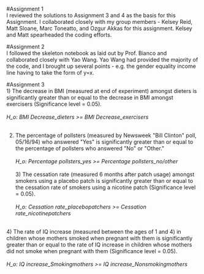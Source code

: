 #Assignment 1
<br>I reviewed the solutions to Assignment 3 and 4 as the basis for this Assignment.  I collaborated closely with my group members - Kelsey Reid, Matt Sloane, Marc Toneatto, and Ozgur Akkas for this assignment.  Kelsey and Matt spearheaded the coding efforts.

#Assignment 2
<br>I followed the skeleton notebook as laid out by Prof. Bianco and collaborated closely with Yao Wang.  Yao Wang had provided the majority of the code, and I brought up several points - e.g. the gender equality income line having to take the form of y=x.<br>

#Assignment 3
<br>1) The decrease in BMI (measured at end of experiment) amongst dieters is significantly greater than or equal to the decrease in BMI
amongst exercisers (Significance level = 0.05).<br><br>
<i>H_o: BMI Decrease_dieters >= BMI Decrease_exercisers</i><br><br>

2) The percentage of pollsters (measured by Newsweek "Bill Clinton" poll, 05/16/94) who answered "Yes" is significantly greater than or equal to the percentage of pollsters who answered "No" or "Other."<br><br>
<i>H_o: Percentage pollsters_yes >= Percentage pollsters_no/other</i><br>
<br>3) The cessation rate (measured 6 months after patch usage) amongst smokers using a placebo patch is significantly greater than or equal to the cessation rate of smokers using a nicotine patch (Significance level = 0.05).<br><br>
<i>H_o: Cessation rate_placebopatchers >= Cessation rate_nicotinepatchers</i><br>

<br>4) The rate of IQ increase (measured between the ages of 1 and 4) in children whose mothers smoked when pregnant with them is
significantly greater than or equal to the rate of IQ increase in children whose mothers did not smoke when pregnant with them
(Significance level = 0.05).<br><br>
<i>H_o: IQ increase_Smokingmothers >= IQ increase_Nonsmokingmothers</i>
